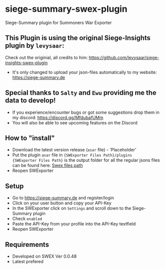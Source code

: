 # siege-summary-swex-plugin
Siege-Summary plugin for Summoners War Exporter

## This Plugin is using the original Siege-Insights plugin by `levysaar`:
Check out the originial, all credits to him: https://github.com/levysaar/siege-insights-swex-plugin
- It's only changed to upload your json-files automatically to my website: https://siege-summary.de

## Special thanks to `Salty` and `Ewu` providing me the data to develop!
- If you experience/encounter bugs or got some suggestions drop them in my discord: https://discord.gg/MfdubafUMm
- You will also be able to see upcoming features on the Discord

## How to "install"
- Download the latest version release (`asar` file) - 'Placeholder'
- Put the plugin `asar` file in `{SWExporter Files Path}/plugins`  
`{SWExporter Files Path}` is the output folder for all the regular jsons files  
can be found here: [Swex files path](https://i.imgur.com/V52VLlg.png)
- Reopen SWExporter

## Setup
- Go to https://siege-summary.de and register/login
- Click on your user button and copy your API-Key
- In the SWExporter click on `Settings` and scroll down to the Siege-Summary plugin
- Check `enabled`
- Paste the API-Key from your profile into the API-Key textfield
- Reopen SWExporter

## Requirements
- Developed on SWEX Ver 0.0.48
- Latest prefered
